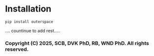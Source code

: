 # Installation

```
pip install outerspace
```

.... countinue to add rest.....



### Copyright (C) 2025, SCB, DVK PhD, RB, WND PhD. All rights reserved.
